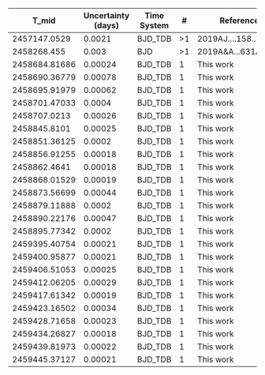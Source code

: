 |T_mid|Uncertainty (days)           |Time System|#                                            |Reference                           |
|-----|-----------------------------|-----------|---------------------------------------------|------------------------------------|
|2457147.0529|0.0021                       |BJD_TDB    |>1                                           |2019AJ....158..197R                 |
|2458268.455|0.003                        |BJD        |>1                                           |2019A&A...631A..76H                 |
|2458684.81686|0.00024                      |BJD_TDB    |1                                            |This work                           |
|2458690.36779|0.00078                      |BJD_TDB    |1                                            |This work                           |
|2458695.91979|0.00062                      |BJD_TDB    |1                                            |This work                           |
|2458701.47033|0.0004                       |BJD_TDB    |1                                            |This work                           |
|2458707.0213|0.00026                      |BJD_TDB    |1                                            |This work                           |
|2458845.8101|0.00025                      |BJD_TDB    |1                                            |This work                           |
|2458851.36125|0.0002                       |BJD_TDB    |1                                            |This work                           |
|2458856.91255|0.00018                      |BJD_TDB    |1                                            |This work                           |
|2458862.4641|0.00018                      |BJD_TDB    |1                                            |This work                           |
|2458868.01529|0.00019                      |BJD_TDB    |1                                            |This work                           |
|2458873.56699|0.00044                      |BJD_TDB    |1                                            |This work                           |
|2458879.11888|0.0002                       |BJD_TDB    |1                                            |This work                           |
|2458890.22176|0.00047                      |BJD_TDB    |1                                            |This work                           |
|2458895.77342|0.0002                       |BJD_TDB    |1                                            |This work                           |
|2459395.40754|0.00021                      |BJD_TDB    |1                                            |This work                           |
|2459400.95877|0.00021                      |BJD_TDB    |1                                            |This work                           |
|2459406.51053|0.00025                      |BJD_TDB    |1                                            |This work                           |
|2459412.06205|0.00029                      |BJD_TDB    |1                                            |This work                           |
|2459417.61342|0.00019                      |BJD_TDB    |1                                            |This work                           |
|2459423.16502|0.00034                      |BJD_TDB    |1                                            |This work                           |
|2459428.71658|0.00023                      |BJD_TDB    |1                                            |This work                           |
|2459434.26827|0.00018                      |BJD_TDB    |1                                            |This work                           |
|2459439.81973|0.00022                      |BJD_TDB    |1                                            |This work                           |
|2459445.37127|0.00021                      |BJD_TDB    |1                                            |This work                           |
